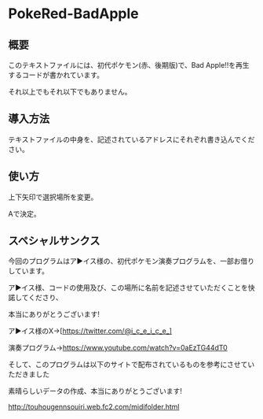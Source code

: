 # PokeRed-BadApple
## 概要
このテキストファイルには、初代ポケモン(赤、後期版)で、Bad Apple!!を再生するコードが書かれています。

それ以上でもそれ以下でもありません。

## 導入方法
テキストファイルの中身を、記述されているアドレスにそれぞれ書き込んでください。

## 使い方
上下矢印で選択場所を変更。

Aで決定。

## スペシャルサンクス
今回のプログラムはア▶イス様の、初代ポケモン演奏プログラムを、一部お借りしています。

ア▶イス様、コードの使用及び、この場所に名前を記述させていただくことを快諾してくださり、

本当にありがとうございます!

ア▶イス様のX→[https://twitter.com/@i_c_e_i_c_e_]

演奏プログラム→https://www.youtube.com/watch?v=0aEzTG44dT0

そして、このプログラムは以下のサイトで配布されているものを参考にさせていただきました

素晴らしいデータの作成、本当にありがとうございます!

http://touhougennsouiri.web.fc2.com/midifolder.html
